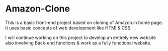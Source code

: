 # Amazon-Clone

This is a basic front-end project based on cloning of Amazon.in home page.
It uses basic concepts of web development like HTMl & CSS.

I will continue working on this project to develop an entirely new website also involving Back-end functions & work as a fully functional website.
